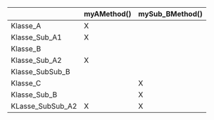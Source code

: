 |                   | myAMethod()   | mySub_BMethod()   |
| ---               | ---           | ---               |   
| Klasse_A          | X             |                   |
| Klasse_Sub_A1     | X             |                   |
| Klasse_B          |               |                   |   
| Klasse_Sub_A2     | X             |                   |
| Klasse_SubSub_B   |               |                   |
| Klasse_C          |               | X                 |
| Klasse_Sub_B      |               | X                 |
| KLasse_SubSub_A2  | X             | X                 |